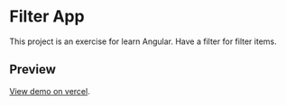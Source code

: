 # Filter App

This project is an exercise for learn Angular.
Have a filter for filter items.

## Preview

[View demo on vercel](https://angular-exercices.vercel.app/).

